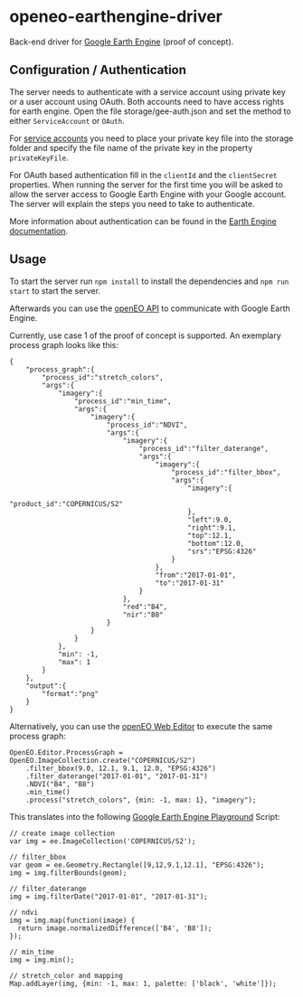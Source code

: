 # openeo-earthengine-driver
Back-end driver for [Google Earth Engine](https://earthengine.google.com/) (proof of concept).

## Configuration / Authentication

The server needs to authenticate with a service account using private key or a user account using OAuth. Both accounts need to have access rights for earth engine. Open the file storage/gee-auth.json and set the method to either `ServiceAccount` or `OAuth`.

For [service accounts](https://developers.google.com/earth-engine/service_account) you need to place your private key file into the storage folder and specify the file name of the private key in the property `privateKeyFile`. 

For OAuth based authentication fill in the `clientId` and the `clientSecret` properties. When running the server for the first time you will be asked to allow the server access to Google Earth Engine with your Google account. The server will explain the steps you need to take to authenticate.

More information about authentication can be found in the [Earth Engine documentation](https://developers.google.com/earth-engine/app_engine_intro).

## Usage

To start the server run `npm install` to install the dependencies and  `npm run start` to start the server. 

Afterwards you can use the [openEO API](https://open-eo.github.io/openeo-api/apireference/index.html) to communicate with Google Earth Engine.

Currently, use case 1 of the proof of concept is supported. An exemplary process graph looks like this: 

``````
{
    "process_graph":{
        "process_id":"stretch_colors",
        "args":{
            "imagery":{
                "process_id":"min_time",
                "args":{
                    "imagery":{
                        "process_id":"NDVI",
                        "args":{
                            "imagery":{
                                "process_id":"filter_daterange",
                                "args":{
                                    "imagery":{
                                        "process_id":"filter_bbox",
                                        "args":{
                                            "imagery":{
                                                "product_id":"COPERNICUS/S2"
                                            },
                                            "left":9.0,
                                            "right":9.1,
                                            "top":12.1,
                                            "bottom":12.0,
                                            "srs":"EPSG:4326"
                                        }
                                    },
                                    "from":"2017-01-01",
                                    "to":"2017-01-31"
                                }
                            },
                            "red":"B4",
                            "nir":"B8"
                        }
                    }
                }
            },
            "min": -1,
            "max": 1
        }
    },
    "output":{
        "format":"png"
    }
}
``````

Alternatively, you can use the [openEO Web Editor](https://github.com/Open-EO/openeo-web-editor) to execute the same process graph:

```
OpenEO.Editor.ProcessGraph = OpenEO.ImageCollection.create("COPERNICUS/S2")
	.filter_bbox(9.0, 12.1, 9.1, 12.0, "EPSG:4326")
	.filter_daterange("2017-01-01", "2017-01-31")
	.NDVI("B4", "B8")
	.min_time()
	.process("stretch_colors", {min: -1, max: 1}, "imagery");
```

This translates into the following [Google Earth Engine Playground](https://code.earthengine.google.com/) Script:
```
// create image collection
var img = ee.ImageCollection('COPERNICUS/S2');

// filter_bbox
var geom = ee.Geometry.Rectangle([9,12,9.1,12.1], "EPSG:4326");
img = img.filterBounds(geom);

// filter_daterange
img = img.filterDate("2017-01-01", "2017-01-31");

// ndvi
img = img.map(function(image) {
  return image.normalizedDifference(['B4', 'B8']);
});

// min_time
img = img.min();

// stretch_color and mapping
Map.addLayer(img, {min: -1, max: 1, palette: ['black', 'white']});
```

